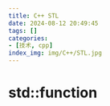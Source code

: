 ```yaml
---
title: C++ STL
date: 2024-08-12 20:49:45
tags: []
categories:
- [技术, cpp]
index_img: img/C++/STL.jpg
---
```


# std::function